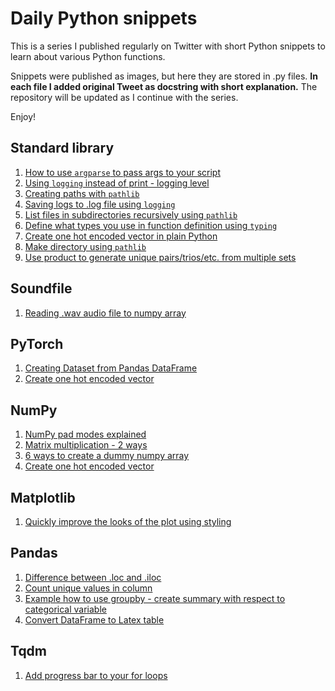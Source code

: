 # Daily Python snippets

This is a series I published regularly on Twitter with short Python snippets to learn about various Python functions. 

Snippets were published as images, but here they are stored in .py files. **In each file I added original Tweet as docstring with short explanation.** The repository will be updated as I continue with the series. 

Enjoy!

## Standard library

1. [How to use `argparse` to pass args to your script](standard_library/01_argparsing.py)
2. [Using `logging` instead of print - logging level](standard_library/02_logging_level.py)
3. [Creating paths with `pathlib`](standard_library/03_pathlib_path_creation.py)
4. [Saving logs to .log file using `logging`](standard_library/04_logging_filesave.py)
5. [List files in subdirectories recursively using `pathlib`](standard_library/08_list_recursively_format.py)
6. [Define what types you use in function definition using `typing`](standard_library/09_using_typing.py)
7. [Create one hot encoded vector in plain Python](standard_library/12_one_hot_encoding.py)
8. [Make directory using `pathlib`](standard_library/16_pathlib_mkdir.py)
9. [Use product to generate unique pairs/trios/etc. from multiple sets](standard_library/17_itertools_product.py)

## Soundfile

1. [Reading .wav audio file to numpy array](soundfile/05_reading_audio.py)

## PyTorch

1. [Creating Dataset from Pandas DataFrame](pytorch/06_pandas_torch_dataset.py)
2. [Create one hot encoded vector](standard_library/12_one_hot_encoding.py)

## NumPy

1. [NumPy pad modes explained](numpy/07_np_pad_modes.py)
2. [Matrix multiplication - 2 ways](numpy/10_matrix_multiplication.py)
3. [6 ways to create a dummy numpy array](numpy/11_dummy_arrays.py)
4. [Create one hot encoded vector](standard_library/12_one_hot_encoding.py)

## Matplotlib

1. [Quickly improve the looks of the plot using styling](matplotlib/13_matplotlib_style.py)

## Pandas

1. [Difference between .loc and .iloc](pandas/14_pandas_loc_vs_iloc.py)
2. [Count unique values in column](pandas/15_pandas_value_counts.py)
3. [Example how to use groupby - create summary with respect to categorical variable](pandas/19_pandas_groupby.py)
4. [Convert DataFrame to Latex table](pandas/20_pandas_latex.py)

## Tqdm

1. [Add progress bar to your for loops](tqdm/18_tqdm.py)
